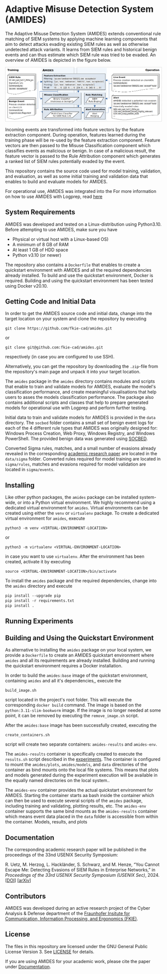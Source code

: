 # Adaptive Misuse Detection System (AMIDES)

The Adaptive Misuse Detection System (AMIDES) extends conventional rule matching of SIEM systems by applying machine learning components that aim to detect attacks evading existing SIEM rules as well as otherwise undetected attack variants. It learns from SIEM rules and historical benign events and can thus estimate which SIEM rule was tried to be evaded. An overview of AMIDES is depicted in the figure below.

![amides_architecture](./docs/amides.png)

 Incoming events are transformed into feature vectors by the feature extraction component. During operation, features learned during the training phase will be re-used by the feature extraction component. Feature vectors are then passed to the Misuse Classification component which classifies events as malicious or benign. In case of a malicious result, the feature vector is passed to the Rule Attribution component which generates a ranked list of SIEM rules potentially evaded by the event.

This repository contains the source code used for model training, validation, and evaluation, as well as some initial training and validation data that enables to build and evaluate models for AMIDES.

For operational use, AMIDES was integrated into the 
For more information on how to use AMIDES with Logprep, read [here](https://logprep.readthedocs.io/en/latest/user_manual/configuration/processor.html#amides)

## System Requirements

AMIDES was developed and tested on a Linux-distribution using Python3.10. Before attempting to use AMIDES, make sure you have

- Physical or virtual host with a Linux-based OS)
- A minimum of 8 GB of RAM
- At least 1 GB of HDD space
- Python v3.10 (or newer)

The repository also contains a `Dockerfile` that enables to create a quickstart environment with AMIDES and all the required dependencies already installed. To build and use the quickstart environment, Docker is required. Building and using the quickstart environment has been tested using Docker v20.10.

## Getting Code and Initial Data

In order to get the AMIDES source code and initial data, change into the target location on your system and clone the repository by executing

    git clone https://github.com/fkie-cad/amides.git

or

    git clone git@github.com:fkie-cad/amides.git 

respectively (in case you are configured to use SSH).

Alternatively, you can get the repository by downloading the `.zip`-file from the repository's main page and unpack it into your target location.

The `amides` package in the `amides` directory contains modules and scripts that enable to train and validate models for AMIDES, evaluate the model's classification performance, and create meaningful visualisations that help users to asses the models classification performance. The package also contains additional scripts and classes that help to prepare generated models for operational use with Logprep and perform further testing.

Initial data to train and validate models for AMIDES is provided in the `data` directory. The `socbed` folder contains a small set of benign event logs for each of the 4 different rule types that AMIDES was originally designed for: Windows Process Creation, Web Proxy, Windows Registry, and Windows PowerShell. The provided benign data was generated using [SOCBED](https://github.com/fkie-cad/socbed).

Converted Sigma rules, matches, and a small number of evasions already revealed in the corresponding [academic research paper](#documentation) are located in the `data/sigma` folder. Converted rules required for model training are located in `sigma/rules`, matches and evasions required for model validation  are located in `sigma/events`.


## Installing  ##

Like other python packages, the `amides` package can be installed system-wide, or into a Python virtual environment. We highly recommend using a dedicated virtual environment for `amides`. Virtual environments can be created using either the `venv` or `virtualenv` package. To create a dedicated virtual environment for `amides`, execute

    python3 -m venv <VIRTUAL-ENVIRONMENT-LOCATION>

or

    python3 -m virtualenv <VIRTUAL-ENVIRONMENT-LOCATION>

in case you want to use `virtualenv`. After the environment has been created, activate it by executing

    source <VIRTUAL-ENVIRONMENT-LOCATION>/bin/activate

To install the `amides` package and the required dependencies, change into the `amides` directory and execute

    pip install --upgrade pip
    pip install -r requirements.txt
    pip install .


## Running Experiments ##


## Building and Using the Quickstart Environment ##

As alternative to installing the `amides` package on your local system, we provide a `Dockerfile` to create an AMIDES quickstart environment where `amides` and all its requirements are already installed. Building and running the quickstart environment requires a Docker installation.

In order to build the `amides:base` image of the quickstart environment, containing `amides` and all it's dependencies,, execute the

    build_image.sh 

script located in the project's root folder. This will execute the corresponding `docker build` command. The image is based on the `python:3.11-slim-bookworm` image. If the image is no longer needed at some point, it can be removed by executing the `remove_image.sh` script.

After the `amides:base` image has been successfully created, executing the

    create_containers.sh

script will create two separate containers: `amides-results` and `amides-env`.

The `amides-results` container is specifically created to execute the `results.sh` script described in the [experiments](#running-experiments). The container is configured to mount the `amides/plots`, `amides/models`, and `data` directories of the container as bind mounts onto the local file systems. This means that plots and models generated during the experiment execution will be available in the equally named directories on the local system..

The `amides-env` container provides the actual quickstart environment for AMIDES. Starting the container starts aa bash inside the container which can then be used to execute several scripts of the `amides` package, including training and validating, plotting results, etc. The `amides-env` container supports the same bind mounts as the `amides-results` container which means event data placed in the `data` folder is accessible from within the container. Models, results, and plots 


## Documentation

The corresponding academic research paper will be published in the proceedings of the 33nd USENIX Security Symposium:

R. Uetz, M. Herzog, L. Hackländer, S. Schwarz, and M. Henze, “You Cannot Escape Me: Detecting Evasions of SIEM Rules in Enterprise Networks,”
in *Proceedings of the 33rd USENIX Security Symposium (USENIX Sec)*, 2024.[[DOI]()] [[arXiv]()]


## Contributors

AMIDES was developed during an active research project of the Cyber Analysis & Defense department of the [Fraunhofer Insitute for Communication, Information Processing, and Ergonomics (FKIE)](https://www.fkie.fraunhofer.de/).


## License

The files in this repository are licensed under the GNU General Public License Version 3. See [LICENSE](LICENSE) for details.

If you are using AMIDES for your academic work, please cite the paper under [Documentation](#documentation).







